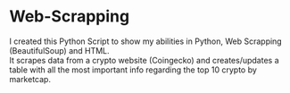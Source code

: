 # Web-Scrapping
I created this Python Script to show my abilities in Python, Web Scrapping (BeautifulSoup) and HTML.\
It scrapes data from a crypto website (Coingecko) and creates/updates a table with all the most important info regarding the top 10 crypto by marketcap.
